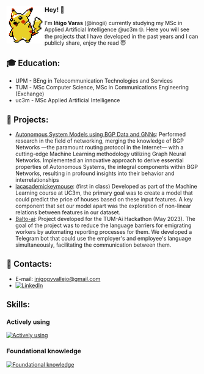 <div>
    <img width="100" align="left" src='https://github.com/inogii/inogii/blob/main/pikachu.gif'/>
    <h3>Hey! 👋</h3>
</div>

I'm **Iñigo Varas** (@inogii) currently studying my MSc in Applied Artificial Intelligence @uc3m 🤓. Here you will see the projects that I have developed in the past years and I can publicly share, enjoy the read 😇

## 🎓 Education:
- UPM - BEng in Telecommunication Technologies and Services
- TUM - MSc Computer Science, MSc in Communications Engineering (Exchange)
- uc3m - MSc Applied Artificial Intelligence

## 📌 Projects:
- [Autonomous System Models using BGP Data and GNNs](https://github.com/inogii/bthesis): Performed research in the field of networking, merging the knowledge of BGP Networks —the paramount routing protocol in the Internet— with a cutting-edge Machine Learning methodology utilizing Graph Neural Networks. Implemented an innovative approach to derive essential properties of Autonomous Systems, the integral components within BGP Networks, resulting in profound insights into their behavior and interrelationships
- [lacasademickeymouse](https://github.com/inogii/lacasademickeymouse): (first in class) Developed as part of the Machine Learning course at UC3m, the primary goal was to create a model that could predict the price of houses based on these input features. A key component that set our model apart was the exploration of non-linear relations between features in our dataset. 
- [Balto-ai](https://devpost.com/software/balto-ai?ref_content=user-portfolio&ref_feature=in_progress): Project developed for the TUM-Ai Hackathon (May 2023). The goal of the project was to reduce the language barriers for emigrating workers by automating reporting processes for them. We developed a Telegram bot that could use the employer's and employee's language simultaneously, facilitating the communication between them.

## 📢 Contacts:
- E-mail: inigogvvallejo@gmail.com
-  [![LinkedIn](https://img.shields.io/badge/LinkedIn-blue)](https://www.linkedin.com/in/inigo-varas/)
## Skills:
### Actively using
[![Actively using](https://skillicons.dev/icons?i=py,pytorch,tensorflow,fastapi,linux,bash,docker,kubernetes,git,github,vscode)](https://skillicons.dev)
### Foundational knowledge
[![Foundational knowledge](https://skillicons.dev/icons?i=c,matlab,java,javascript,html,css,bootstrap,nodejs,express,vim)](https://skillicons.dev)
